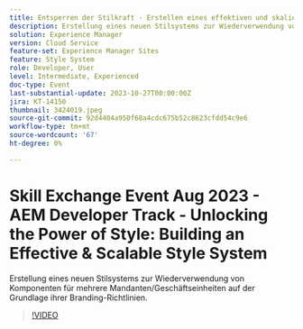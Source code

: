 ```yaml
---
title: Entsperren der Stilkraft - Erstellen eines effektiven und skalierbaren Stilsystems
description: Erstellung eines neuen Stilsystems zur Wiederverwendung von Komponenten für mehrere Mandanten/Geschäftseinheiten auf der Grundlage ihrer Branding-Richtlinien.
solution: Experience Manager
version: Cloud Service
feature-set: Experience Manager Sites
feature: Style System
role: Developer, User
level: Intermediate, Experienced
doc-type: Event
last-substantial-update: 2023-10-27T00:00:00Z
jira: KT-14150
thumbnail: 3424019.jpeg
source-git-commit: 92d4404a950f68a4cdc675b52c8623cfdd54c9e6
workflow-type: tm+mt
source-wordcount: '67'
ht-degree: 0%

---
```



# Skill Exchange Event Aug 2023 - AEM Developer Track - Unlocking the Power of Style: Building an Effective &amp; Scalable Style System

Erstellung eines neuen Stilsystems zur Wiederverwendung von Komponenten für mehrere Mandanten/Geschäftseinheiten auf der Grundlage ihrer Branding-Richtlinien.

>[!VIDEO](https://video.tv.adobe.com/v/3424019/?learn=on)
